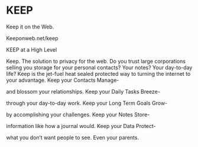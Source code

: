 # KEEP
Keep it on the Web.

Keeponweb.net/keep

KEEP at a High Level

Keep. The solution to privacy for the web. Do you trust large corporations selling you storage for your personal contacts? Your notes? Your day-to-day life? Keep is the jet-fuel heat sealed protected way to turning the internet to your advantage.
Keep your Contacts
Manage-

and blossom your relationships.
Keep your Daily Tasks
Breeze-

through your day-to-day work.
Keep your Long Term Goals
Grow-

by accomplishing your challenges.
Keep your Notes
Store-

information like how a journal would.
Keep your Data
Protect-

what you don’t want people to see. Even your parents.
